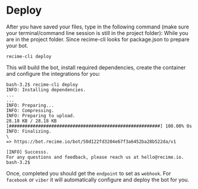 # Deploy

After you have saved your files, type  in the following command \(make sure your terminal/command line session is still in the project folder\): While you are in the project folder. Since recime-cli looks for package.json to prepare your bot.

```
recime-cli deploy
```

This will build the bot, install required dependencies, create the container and configure the integrations for you:

```
bash-3.2$ recime-cli deploy                                                                
INFO: Installing dependencies.                                                                                  ...
...                                                                                                                                                                    
INFO: Preparing...                                                                          
INFO: Compressing.                                                                         
INFO: Preparing to upload.                                                                 
28.18 KB / 28.18 KB [#########################################################] 100.00% 0s
INFO: Finalizing.                                                                          
\                                                                                          
=> https://bot.recime.io/bot/50d122fd3204e67f3a6452ba28b522da/v1                                 

[INFO] Successs.                                                                                                                                           
For any questions and feedback, please reach us at hello@recime.io.                                                                                            
bash-3.2$  
```

Once, completed you should get the `endpoint` to set as `webhook`. For `facebook` or `viber` it will automatically configure and deploy the bot for you.

